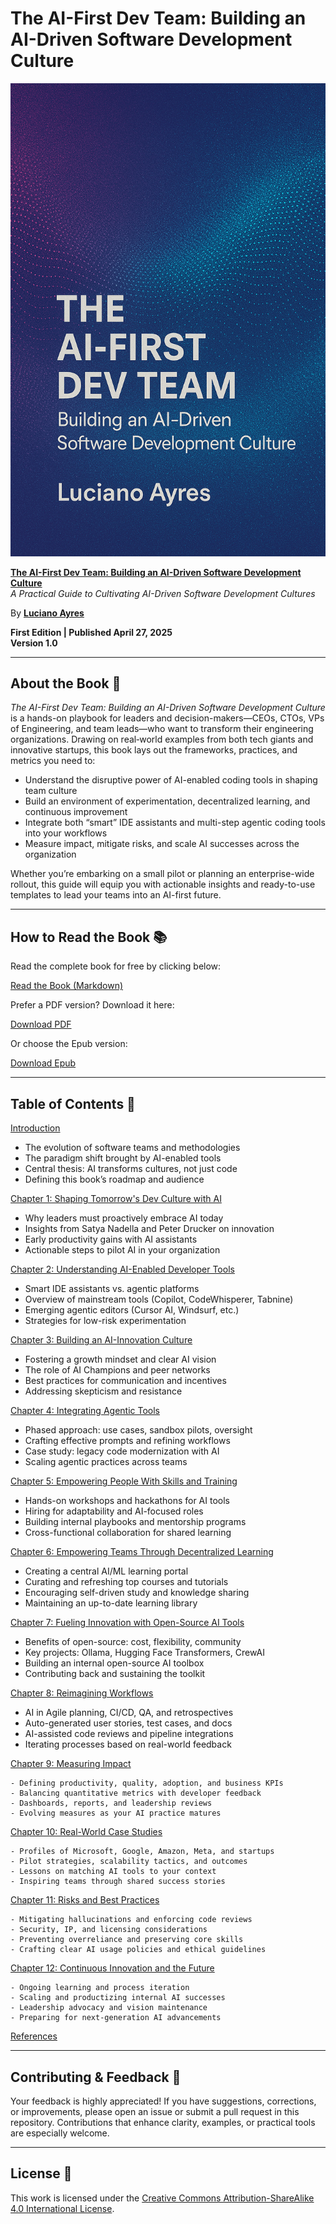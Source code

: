# The AI-First Dev Team: Building an AI-Driven Software Development Culture

![Book Cover](./images/the_ai-first_dev_team_book_cover.png)

**[The AI-First Dev Team: Building an AI-Driven Software Development Culture](./The_AI-First_Dev_Team_Building_AI-Driven_Software_Development_Culture.md)**  
_A Practical Guide to Cultivating AI-Driven Software Development Cultures_

By **[Luciano Ayres](https://www.linkedin.com/in/lucianoayres/)**

**First Edition | Published April 27, 2025**  
**Version 1.0**

---

## About the Book 📖

_The AI-First Dev Team: Building an AI-Driven Software Development Culture_ is a hands-on playbook for leaders and decision-makers—CEOs, CTOs, VPs of Engineering, and team leads—who want to transform their engineering organizations. Drawing on real‐world examples from both tech giants and innovative startups, this book lays out the frameworks, practices, and metrics you need to:

- Understand the disruptive power of AI-enabled coding tools in shaping team culture
- Build an environment of experimentation, decentralized learning, and continuous improvement
- Integrate both “smart” IDE assistants and multi-step agentic coding tools into your workflows
- Measure impact, mitigate risks, and scale AI successes across the organization

Whether you’re embarking on a small pilot or planning an enterprise-wide rollout, this guide will equip you with actionable insights and ready-to-use templates to lead your teams into an AI-first future.

---

## How to Read the Book 📚

Read the complete book for free by clicking below:

[Read the Book (Markdown)](./The_AI-First_Dev_Team_Building_AI-Driven_Software_Development_Culture.md)

Prefer a PDF version? Download it here:

[Download PDF](./pdf/The_AI-First_Dev_Team_Building_an_AI-Driven_Software_Development_Culture_by_Luciano_Ayres.pdf)

Or choose the Epub version:

[Download Epub](./epub/The_AI-First_Dev_Team_Building_an_AI-Driven_Software_Development_Culture_by_Luciano_Ayres.epub)

---

## Table of Contents 📝

[Introduction](./The_AI-First_Dev_Team_Building_AI-Driven_Software_Development_Culture.md#introduction)

- The evolution of software teams and methodologies
- The paradigm shift brought by AI-enabled tools
- Central thesis: AI transforms cultures, not just code
- Defining this book’s roadmap and audience

[Chapter 1: Shaping Tomorrow's Dev Culture with AI](./The_AI-First_Dev_Team_Building_AI-Driven_Software_Development_Culture.md#chapter-1-shaping-tomorrows-dev-culture-with-ai)

- Why leaders must proactively embrace AI today
- Insights from Satya Nadella and Peter Drucker on innovation
- Early productivity gains with AI assistants
- Actionable steps to pilot AI in your organization

[Chapter 2: Understanding AI-Enabled Developer Tools](./The_AI-First_Dev_Team_Building_AI-Driven_Software_Development_Culture.md#chapter-2-understanding-ai-enabled-developer-tools)

- Smart IDE assistants vs. agentic platforms
- Overview of mainstream tools (Copilot, CodeWhisperer, Tabnine)
- Emerging agentic editors (Cursor AI, Windsurf, etc.)
- Strategies for low-risk experimentation

[Chapter 3: Building an AI-Innovation Culture](./The_AI-First_Dev_Team_Building_AI-Driven_Software_Development_Culture.md#chapter-3-building-an-ai-innovation-culture)

- Fostering a growth mindset and clear AI vision
- The role of AI Champions and peer networks
- Best practices for communication and incentives
- Addressing skepticism and resistance

[Chapter 4: Integrating Agentic Tools](./The_AI-First_Dev_Team_Building_AI-Driven_Software_Development_Culture.md#chapter-4-integrating-agentic-tools)

- Phased approach: use cases, sandbox pilots, oversight
- Crafting effective prompts and refining workflows
- Case study: legacy code modernization with AI
- Scaling agentic practices across teams

[Chapter 5: Empowering People With Skills and Training](./The_AI-First_Dev_Team_Building_AI-Driven_Software_Development_Culture.md#chapter-5-empowering-people-with-skills-and-training)

- Hands-on workshops and hackathons for AI tools
- Hiring for adaptability and AI-focused roles
- Building internal playbooks and mentorship programs
- Cross-functional collaboration for shared learning

[Chapter 6: Empowering Teams Through Decentralized Learning](./The_AI-First_Dev_Team_Building_AI-Driven_Software_Development_Culture.md#chapter-6-empowering-teams-through-decentralized-learning)

- Creating a central AI/ML learning portal
- Curating and refreshing top courses and tutorials
- Encouraging self-driven study and knowledge sharing
- Maintaining an up-to-date learning library

[Chapter 7: Fueling Innovation with Open-Source AI Tools](./The_AI-First_Dev_Team_Building_AI-Driven_Software_Development_Culture.md#chapter-7-fueling-innovation-with-open-source-ai-tools)

- Benefits of open-source: cost, flexibility, community
- Key projects: Ollama, Hugging Face Transformers, CrewAI
- Building an internal open-source AI toolbox
- Contributing back and sustaining the toolkit

[Chapter 8: Reimagining Workflows](./The_AI-First_Dev_Team_Building_AI-Driven_Software_Development_Culture.md#chapter-8-reimagining-workflows)

- AI in Agile planning, CI/CD, QA, and retrospectives
- Auto-generated user stories, test cases, and docs
- AI-assisted code reviews and pipeline integrations
- Iterating processes based on real-world feedback

[Chapter 9: Measuring Impact](./The_AI-First_Dev_Team_Building_AI-Driven_Software_Development_Culture.md#chapter-9-measuring-impact)

    - Defining productivity, quality, adoption, and business KPIs
    - Balancing quantitative metrics with developer feedback
    - Dashboards, reports, and leadership reviews
    - Evolving measures as your AI practice matures

[Chapter 10: Real-World Case Studies](./The_AI-First_Dev_Team_Building_AI-Driven_Software_Development_Culture.md#chapter-10-real-world-case-studies)

    - Profiles of Microsoft, Google, Amazon, Meta, and startups
    - Pilot strategies, scalability tactics, and outcomes
    - Lessons on matching AI tools to your context
    - Inspiring teams through shared success stories

[Chapter 11: Risks and Best Practices](./The_AI-First_Dev_Team_Building_AI-Driven_Software_Development_Culture.md#chapter-11-risks-and-best-practices)

    - Mitigating hallucinations and enforcing code reviews
    - Security, IP, and licensing considerations
    - Preventing overreliance and preserving core skills
    - Crafting clear AI usage policies and ethical guidelines

[Chapter 12: Continuous Innovation and the Future](./The_AI-First_Dev_Team_Building_AI-Driven_Software_Development_Culture.md#chapter-12-continuous-innovation-and-the-future)

    - Ongoing learning and process iteration
    - Scaling and productizing internal AI successes
    - Leadership advocacy and vision maintenance
    - Preparing for next-generation AI advancements

[References](./The_AI-First_Dev_Team_Building_AI-Driven_Software_Development_Culture.md#references)

---

## Contributing & Feedback 🤝

Your feedback is highly appreciated! If you have suggestions, corrections, or improvements, please open an issue or submit a pull request in this repository. Contributions that enhance clarity, examples, or practical tools are especially welcome.

---

## License 📄

This work is licensed under the [Creative Commons Attribution-ShareAlike 4.0 International License](https://creativecommons.org/licenses/by-sa/4.0/).
